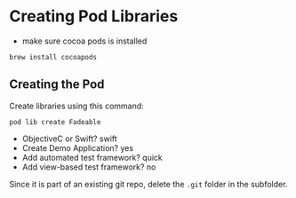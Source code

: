 # Creating Pod Libraries

- make sure cocoa pods is installed
```
brew install cocoapods
```

## Creating the Pod
Create libraries using this command:
```
pod lib create Fadeable
```
- ObjectiveC or Swift? swift
- Create Demo Application? yes
- Add automated test framework? quick
- Add view-based test framework? no

Since it is part of an existing git repo, delete the `.git` folder in the subfolder.  